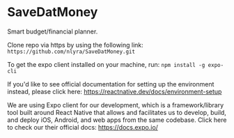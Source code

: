 # SaveDatMoney
Smart budget/financial planner.

Clone repo via https by using the following link:
`https://github.com/nlyra/SaveDatMoney.git` 

To get the expo client installed on your machine, run:
`npm install -g expo-cli`

If you'd like to see official documentation for setting up the environment instead, please click here: https://reactnative.dev/docs/environment-setup

We are using Expo client for our development, which is a framework/library tool built around React Native that allows and facilitates us to develop, build, and deploy iOS, Android, and web apps from the same codebase. Click here to check our their official docs: https://docs.expo.io/
